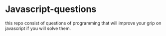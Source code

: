 # Javascript-questions

this repo consist of questions of programming that will improve your grip on javascript if you will solve them.
